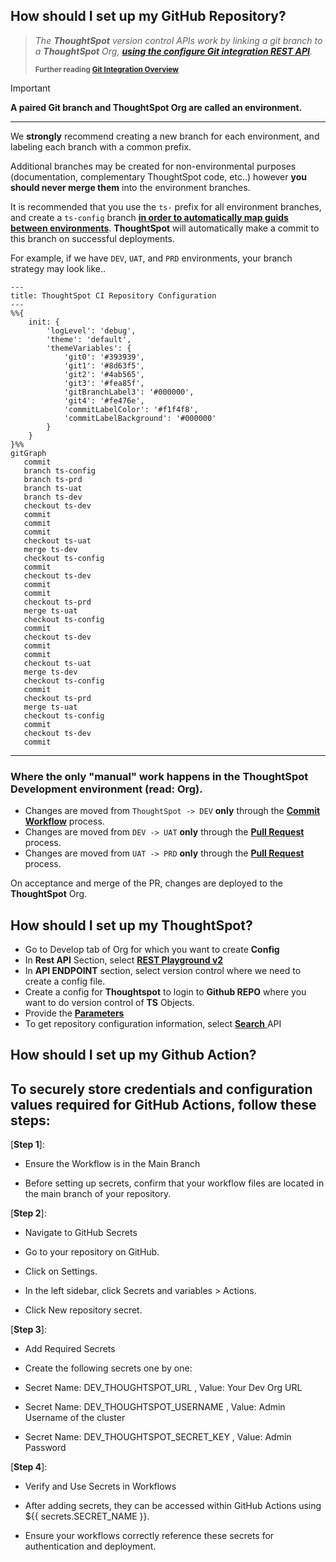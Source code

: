 ## How should I set up my GitHub Repository?

> *The __ThoughtSpot__ version control APIs work by linking a git branch to a __ThoughtSpot__ Org, [__using the configure Git integration REST API__](https://developers.thoughtspot.com/docs/git-configuration#_configure_git_repository).* 
>
>
> <sub><b>Further reading <a href=https://developers.thoughtspot.com/docs/git-integration#_git_integration_overview>Git Integration Overview</a></b></sub>

> [!IMPORTANT]
> __A paired Git branch and ThoughtSpot Org are called an environment.__

---

We __strongly__ recommend creating a new branch for each environment, and labeling each branch with a common prefix.

Additional branches may be created for non-environmental purposes (documentation, complementary ThoughtSpot code, etc..) however __you should never merge them__ into the environment branches.

It is recommended that you use the `ts-` prefix for all environment branches, and create a `ts-config` branch [__in order to automatically map guids between environments__](https://developers.thoughtspot.com/docs/git-configuration#guid-map-and-config-files). __ThoughtSpot__ will automatically make a commit to this branch on successful deployments.

For example, if we have `DEV`, `UAT`, and `PRD` environments, your branch strategy may look like..

```mermaid
---
title: ThoughtSpot CI Repository Configuration
---
%%{
    init: {
        'logLevel': 'debug',
        'theme': 'default',
        'themeVariables': {
            'git0': '#393939',
            'git1': '#8d63f5',
            'git2': '#4ab565',
            'git3': '#fea85f',
            'gitBranchLabel3': '#000000',
            'git4': '#fe476e',
            'commitLabelColor': '#f1f4f8',
            'commitLabelBackground': '#000000'
        }
    }
}%%
gitGraph
   commit
   branch ts-config
   branch ts-prd
   branch ts-uat
   branch ts-dev
   checkout ts-dev
   commit
   commit
   commit
   checkout ts-uat
   merge ts-dev
   checkout ts-config
   commit
   checkout ts-dev
   commit
   commit
   checkout ts-prd
   merge ts-uat
   checkout ts-config
   commit
   checkout ts-dev
   commit
   commit
   checkout ts-uat
   merge ts-dev
   checkout ts-config
   commit
   checkout ts-prd
   merge ts-uat
   checkout ts-config
   commit
   checkout ts-dev
   commit
```

---

### Where the only "manual" work happens in the ThoughtSpot Development environment (read: Org).

- Changes are moved from `ThoughtSpot -> DEV` __only__ through the [__Commit Workflow__](info/commit.md) process.
- Changes are moved from `DEV -> UAT` __only__ through the [__Pull Request__](info/deploy.md) process.
- Changes are moved from `UAT -> PRD` __only__ through the [__Pull Request__](info/deploy.md) process.

On acceptance and merge of the PR, changes are deployed to the __ThoughtSpot__ Org.

## How should I set up my ThoughtSpot?

- Go to Develop tab of Org for which you want to create __Config__
- In __Rest API__ Section, select [ __REST Playground v2__ ](https://developers.thoughtspot.com/docs/git-configuration)
- In __API ENDPOINT__ section, select version control where we need to create a config file.
- Create a config for __Thoughtspot__ to login to __Github REPO__ where you want to do version control of __TS__ Objects.
- Provide the [__Parameters__](https://developers.thoughtspot.com/docs/git-configuration#_request_parameters)
- To get repository configuration information, select [__Search__ ](https://developers.thoughtspot.com/docs/git-configuration#_search_git_configuration)API



## How should I set up my Github Action?
## To securely store credentials and configuration values required for GitHub Actions, follow these steps:

[__Step 1__]:
- Ensure the Workflow is in the Main Branch

- Before setting up secrets, confirm that your workflow files are located in the main branch of your repository.

[__Step 2__]: 
- Navigate to GitHub Secrets

- Go to your repository on GitHub.

- Click on Settings.

- In the left sidebar, click Secrets and variables > Actions.

- Click New repository secret.

[__Step 3__]: 

- Add Required Secrets
  
- Create the following secrets one by one:

- Secret Name: DEV_THOUGHTSPOT_URL , Value: Your Dev Org URL

- Secret Name: DEV_THOUGHTSPOT_USERNAME , Value: Admin Username of the cluster

- Secret Name: DEV_THOUGHTSPOT_SECRET_KEY , Value: Admin Password

[__Step 4__]: 
- Verify and Use Secrets in Workflows

- After adding secrets, they can be accessed within GitHub Actions using ${{ secrets.SECRET_NAME }}.

- Ensure your workflows correctly reference these secrets for authentication and deployment.


